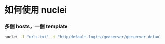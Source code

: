 # 如何使用 nuclei

### 多個 hosts，一個 template
```sh
nuclei -l "urls.txt" -t "http/default-logins/geoserver/geoserver-default-login.yaml"
```

